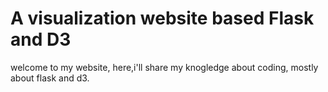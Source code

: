 # A visualization website based Flask and D3
  welcome to my website, here,i'll share my knogledge about coding, mostly about flask and d3.
